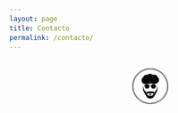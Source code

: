 ```yaml
---
layout: page
title: Contacto
permalink: /contacto/
---
```

<br>
<center><img src="https://raw.githubusercontent.com/SamiInfoSec/samiinfosec.github.io/master/assets/images/logoAndoniSmall.png"></center>

